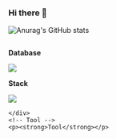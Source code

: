 ### Hi there 👋

<!--
**geun98/geun98** is a ✨ _special_ ✨ repository because its `README.md` (this file) appears on your GitHub profile.

Here are some ideas to get you started:

- 🔭 I’m currently working on ...
- 🌱 I’m currently learning ...
- 👯 I’m looking to collaborate on ...
- 🤔 I’m looking for help with ...
- 💬 Ask me about ...
- 📫 How to reach me: ...
- 😄 Pronouns: ...
- ⚡ Fun fact: ...
-->
![Anurag's GitHub stats](https://github-readme-stats.vercel.app/api?username=geun98&show_icons=true&theme=veu)
<div style="display:flex; flex-direction:column; align-items:flex-start;">
    <!-- Database -->
    <p><strong>Database</strong></p>
    <img src="https://img.shields.io/badge/sqlite-003B57?style=for-the-badge&logo=SQLite&logoColor=black">
    <div>
    <!-- Stack -->
    <p><strong>Stack</strong></p>
    <img src="https://img.shields.io/badge/Python-3776AB?style=for-the-badge&logo=Python&logoColor=default">
        
    </div>
    <!-- Tool -->
    <p><strong>Tool</strong></p>
<br>
</div>
